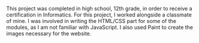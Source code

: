 This project was completed in high school, 12th grade, in order to receive a certification in Informatics. For this project, I worked alongside a classmate of mine. I was involved in writing the HTML/CSS part for some of the modules, as I am not familiar with JavaScript. I also used Paint to create the images necessary for the website.
